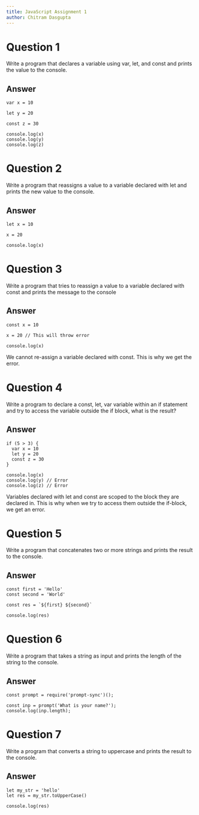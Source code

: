 ```yaml
---
title: JavaScript Assignment 1
author: Chitram Dasgupta
---
```


# Question 1

Write a program that declares a variable using var, let, and const and prints the value to the console.

## Answer

```
var x = 10

let y = 20

const z = 30

console.log(x)
console.log(y)
console.log(z)
```

# Question 2

Write a program that reassigns a value to a variable declared with let and prints the new value to the console.

## Answer

```
let x = 10

x = 20

console.log(x)
```

# Question 3

Write a program that tries to reassign a value to a variable declared with const and prints the message to the console

## Answer

```
const x = 10

x = 20 // This will throw error

console.log(x)
```

We cannot re-assign a variable declared with const. This is why we get the error.

# Question 4

Write a program to declare a const, let, var variable within an if statement and try to access the variable outside the if block, what is the result?

## Answer

```
if (5 > 3) {
  var x = 10
  let y = 20
  const z = 30
}

console.log(x)
console.log(y) // Error
console.log(z) // Error
```

Variables declared with let and const are scoped to the block they are declared in.
This is why when we try to access them outside the if-block, we get an error.

# Question 5

Write a program that concatenates two or more strings and prints the result to the console.

## Answer

```
const first = 'Hello'
const second = 'World'

const res = `${first} ${second}`

console.log(res)
```

# Question 6

Write a program that takes a string as input and prints the length of the string to the console.

## Answer

```
const prompt = require('prompt-sync')();

const inp = prompt('What is your name?');
console.log(inp.length);
```

# Question 7

Write a program that converts a string to uppercase and prints the result to the console.

## Answer

```
let my_str = 'hello'
let res = my_str.toUpperCase()

console.log(res)
```
